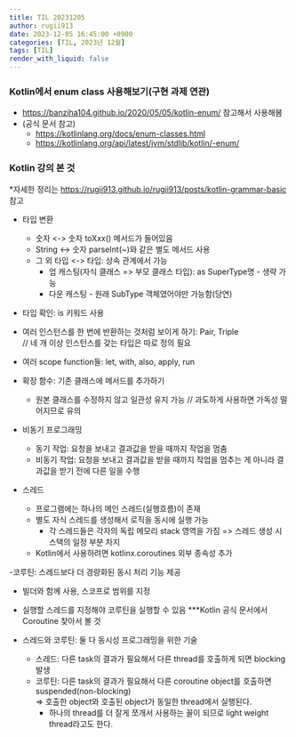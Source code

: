 ```yaml
---
title: TIL 20231205
author: rugii913
date: 2023-12-05 16:45:00 +0900
categories: [TIL, 2023년 12월]
tags: [TIL]
render_with_liquid: false
---
```


### Kotlin에서 enum class 사용해보기(구현 과제 연관)
- <https://banziha104.github.io/2020/05/05/kotlin-enum/> 참고해서 사용해봄
- (공식 문서 참고)
  - <https://kotlinlang.org/docs/enum-classes.html>
  - <https://kotlinlang.org/api/latest/jvm/stdlib/kotlin/-enum/>

### Kotlin 강의 본 것
*자세한 정리는 <https://rugii913.github.io/rugii913/posts/kotlin-grammar-basic> 참고
<br/>
- 타입 변환
  - 숫자 \<-\> 숫자 toXxx() 메서드가 들어있음
  - String \<-\> 숫자 parseInt(~)와 같은 별도 메서드 사용
  - 그 외 타입 \<-\> 타입: 상속 관계에서 가능
    - 업 캐스팅(자식 클래스 => 부모 클래스 타입): as SuperType명 - 생략 가능
    - 다운 캐스팅 - 원래 SubType 객체였어야만 가능함(당연)
- 타입 확인: is 키워드 사용
- 여러 인스턴스를 한 번에 반환하는 것처럼 보이게 하기: Pair, Triple  
// 네 개 이상 인스턴스를 갖는 타입은 따로 정의 필요
- 여러 scope function들: let, with, also, apply, run

- 확장 함수: 기존 클래스에 메서드를 추가하기
  - 원본 클래스를 수정하지 않고 일관성 유지 가능 // 과도하게 사용하면 가독성 떨어지므로 유의

- 비동기 프로그래밍
  - 동기 작업: 요청을 보내고 결과값을 받을 때까지 작업을 멈춤
  - 비동기 작업: 요청을 보내고 결과값을 받을 때까지 작업을 멈추는 게 아니라 결과값을 받기 전에 다른 일을 수행

- 스레드
  - 프로그램에는 하나의 메인 스레드(실행흐름)이 존재
  - 별도 자식 스레드를 생성해서 로직을 동시에 실행 가능
    - 각 스레드들은 각자의 독립 메모리 stack 영역을 가짐 =\> 스레드 생성 시 스택의 일정 부분 차지
  - Kotlin에서 사용하려면 kotlinx.coroutines 외부 종속성 추가

-코루틴: 스레드보다 더 경량화된 동시 처리 기능 제공
  - 빌더와 함께 사용, 스코프로 범위를 지정
  - 실행할 스레드를 지정해야 코루틴을 실행할 수 있음
***Kotlin 공식 문서에서 Coroutine 찾아서 볼 것

- 스레드와 코루틴: 둘 다 동시성 프로그래밍을 위한 기술
  - 스레드: 다른 task의 결과가 필요해서 다른 thread를 호출하게 되면 blocking 발생
  - 코루틴: 다른 task의 결과가 필요해서 다른 coroutine object를 호출하면 suspended(non-blocking)  
=\> 호출한 object와 호출된 object가 동일한 thread에서 실행된다.
    - 하나의 thread를 더 잘게 쪼개서 사용하는 꼴이 되므로 light weight thread라고도 한다.